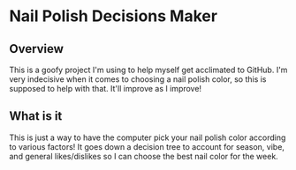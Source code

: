 # Nail Polish Decisions Maker

## Overview
This is a goofy project I'm using to help myself get acclimated to GitHub.
I'm very indecisive when it comes to choosing a nail polish color, so this is supposed to help with that. 
It'll improve as I improve!

## What is it
This is just a way to have the computer pick your nail polish color according to various factors!
It goes down a decision tree to account for season, vibe, and general likes/dislikes so I can choose the best nail color for the week.
